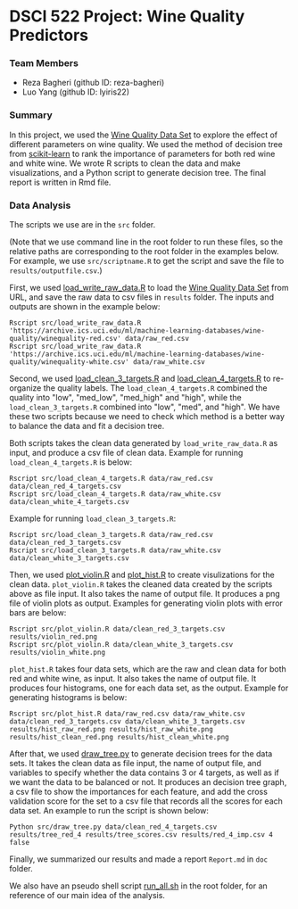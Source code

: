 # DSCI 522 Project: Wine Quality Predictors

### Team Members
- Reza Bagheri (github ID: reza-bagheri)
- Luo Yang (github ID: lyiris22)

### Summary

In this project, we used the [Wine Quality Data Set](https://archive.ics.uci.edu/ml/datasets/Wine+Quality) to explore the effect of different parameters on wine quality. We used the method of decision tree from [scikit-learn](https://scikit-learn.org/stable/modules/generated/sklearn.tree.DecisionTreeClassifier.html) to rank the importance of parameters for both red wine and white wine. We wrote R scripts to clean the data and make visualizations, and a Python script to generate decision tree. The final report is written in Rmd file.

### Data Analysis

The scripts we use are in the `src` folder.

(Note that we use command line in the root folder to run these files, so the relative paths are corresponding to the root folder in the examples below. For example, we use `src/scriptname.R` to get the script and save the file to `results/outputfile.csv`.)

First, we used [load_write_raw_data.R](https://github.com/UBC-MDS/DSCI_522_wine-quality-predictors/blob/master/src/load_write_raw_data.R) to load the [Wine Quality Data Set](https://archive.ics.uci.edu/ml/datasets/Wine+Quality) from URL, and save the raw data to csv files in `results` folder. The inputs and outputs are shown in the example below:

```
Rscript src/load_write_raw_data.R 'https://archive.ics.uci.edu/ml/machine-learning-databases/wine-quality/winequality-red.csv' data/raw_red.csv
Rscript src/load_write_raw_data.R 'https://archive.ics.uci.edu/ml/machine-learning-databases/wine-quality/winequality-white.csv' data/raw_white.csv

```

Second, we used [load_clean_3_targets.R](https://github.com/UBC-MDS/DSCI_522_wine-quality-predictors/blob/master/src/load_clean_3_targets.R) and [load_clean_4_targets.R](https://github.com/UBC-MDS/DSCI_522_wine-quality-predictors/blob/master/src/load_clean_4_targets.R) to re-organize the quality labels. The `load_clean_4_targets.R` combined the quality into "low", "med_low", "med_high" and "high", while the `load_clean_3_targets.R` combined into "low", "med", and "high". We have these two scripts because we need to check which method is a better way to balance the data and fit a decision tree.

Both scripts takes the clean data generated by `load_write_raw_data.R` as input, and produce a csv file of clean data. Example for running `load_clean_4_targets.R` is below:

```
Rscript src/load_clean_4_targets.R data/raw_red.csv data/clean_red_4_targets.csv
Rscript src/load_clean_4_targets.R data/raw_white.csv data/clean_white_4_targets.csv
```

Example for running `load_clean_3_targets.R`:

```
Rscript src/load_clean_3_targets.R data/raw_red.csv data/clean_red_3_targets.csv
Rscript src/load_clean_3_targets.R data/raw_white.csv data/clean_white_3_targets.csv
```

Then, we used [plot_violin.R](https://github.com/UBC-MDS/DSCI_522_wine-quality-predictors/blob/master/src/plot_violin.R) and [plot_hist.R](https://github.com/UBC-MDS/DSCI_522_wine-quality-predictors/blob/master/src/plot_hist.R) to create visulizations for the clean data. `plot_violin.R` takes the cleaned data created by the scripts above as file input. It also takes the name of output file. It produces a png file of violin plots as output. Examples for generating violin plots with error bars are below:

```
Rscript src/plot_violin.R data/clean_red_3_targets.csv results/violin_red.png
Rscript src/plot_violin.R data/clean_white_3_targets.csv results/violin_white.png
```

`plot_hist.R` takes four data sets, which are the raw and clean data for both red and white wine, as input. It also takes the name of output file. It produces four histograms, one for each data set, as the output. Example for generating histograms is below:

```
Rscript src/plot_hist.R data/raw_red.csv data/raw_white.csv data/clean_red_3_targets.csv data/clean_white_3_targets.csv results/hist_raw_red.png results/hist_raw_white.png results/hist_clean_red.png results/hist_clean_white.png
```

After that, we used [draw_tree.py](https://github.com/UBC-MDS/DSCI_522_wine-quality-predictors/blob/master/src/draw_tree.py) to generate decision trees for the data sets. It takes the clean data as file input, the name of output file, and variables to specify whether the data contains 3 or 4 targets, as well as if we want the data to be balanced or not. It produces an decision tree graph, a csv file to show the importances for each feature, and add the cross validation score for the set to a csv file that records all the scores for each data set. An example to run the script is shown below:

```
Python src/draw_tree.py data/clean_red_4_targets.csv results/tree_red_4 results/tree_scores.csv results/red_4_imp.csv 4 false
```

Finally, we summarized our results and made a report `Report.md` in `doc` folder.

We also have an pseudo shell script [run_all.sh](https://github.com/UBC-MDS/DSCI_522_wine-quality-predictors/blob/master/run_all.sh) in the root folder, for an reference of our main idea of the analysis.
